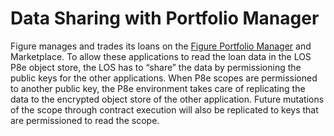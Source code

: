 # Data Sharing with Portfolio Manager

Figure manages and trades its loans on the [Figure Portfolio Manager](broken-reference) and Marketplace. To allow these applications to read the loan data in the LOS P8e object store, the LOS has to “share” the data by permissioning the public keys for the other applications. When P8e scopes are permissioned to another public key, the P8e environment takes care of replicating the data to the encrypted object store of the other application. Future mutations of the scope through contract execution will also be replicated to keys that are permissioned to read the scope.

